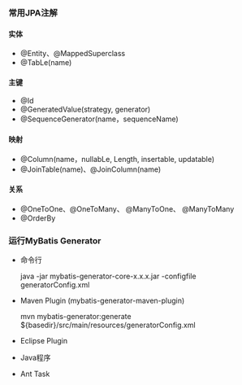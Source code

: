 ### 常用JPA注解
#### 实体
*   @Entity、@MappedSuperclass
*   @TabLe(name)
#### 主键
*   @Id
*   @GeneratedValue(strategy, generator)
*   @SequenceGenerator(name，sequenceName)
#### 映射
*   @Column(name，nullabLe, Length, insertable, updatable)
*   @JoinTable(name)、@JoinColumn(name)
#### 关系
*   @OneToOne、@OneToMany、 @ManyToOne、 @ManyToMany
*   @OrderBy

### 运行MyBatis Generator
*   命令行

    java -jar mybatis-generator-core-x.x.x.jar -configfile generatorConfig.xml
   
*   Maven Plugin (mybatis-generator-maven-plugin)
    
    mvn mybatis-generator:generate
    ${basedir}/src/main/resources/generatorConfig.xml
    
*   Eclipse Plugin
*   Java程序
*   Ant Task
